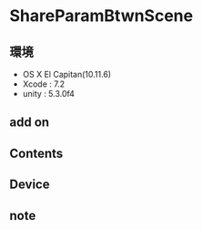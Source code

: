# ShareParamBtwnScene #

## 環境 ##
*	OS X El Capitan(10.11.6)
*	Xcode : 7.2
*	unity : 5.3.0f4

## add on ##

## Contents ##

## Device ##

## note ##






